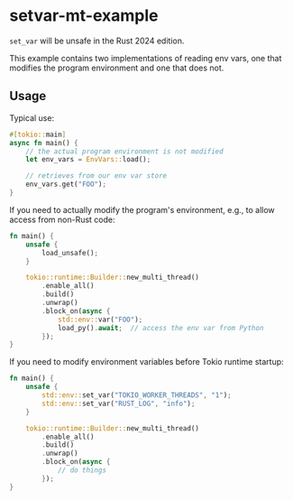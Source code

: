 # setvar-mt-example

`set_var` will be unsafe in the Rust 2024 edition.

This example contains two implementations of reading env vars, one that modifies the program environment and one that does not.

## Usage

Typical use:

```rs
#[tokio::main]
async fn main() {
	// the actual program environment is not modified
	let env_vars = EnvVars::load();

	// retrieves from our env var store
	env_vars.get("FOO");
}
```

If you need to actually modify the program's environment, e.g., to allow access from non-Rust code:

```rs
fn main() {
    unsafe {
        load_unsafe();
    }

	tokio::runtime::Builder::new_multi_thread()
        .enable_all()
        .build()
        .unwrap()
        .block_on(async {
			std::env::var("FOO");
            load_py().await;  // access the env var from Python
        });
}
```

If you need to modify environment variables before Tokio runtime startup:
```rs
fn main() {
    unsafe {
        std::env::set_var("TOKIO_WORKER_THREADS", "1");
        std::env::set_var("RUST_LOG", "info");
    }

	tokio::runtime::Builder::new_multi_thread()
        .enable_all()
        .build()
        .unwrap()
        .block_on(async {
			// do things
        });
}
```